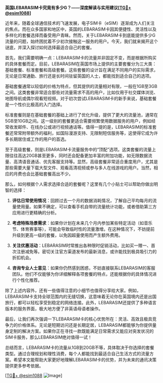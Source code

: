 **英国LEBARASIM卡究竟有多少G？——深度解读与实用建议[[TG💪+ @esim1088](https://t.me/s/esim1088)]**

近年来，随着全球通信技术的飞速发展，电子SIM卡（eSIM）逐渐成为人们关注的焦点。而在众多国家和地区中，英国的LEBARASIM卡因其便捷性、灵活性以及多样化的套餐选择而备受用户青睐。然而，关于LEBARASIM卡到底能提供多少G流量的问题，始终困扰着不少初次接触这一服务的用户。今天，我们就来揭开这个谜底，并深入探讨如何选择最适合自己的套餐。

首先，我们需要明确一点：LEBARASIM卡的流量并非固定不变，而是根据所购买的具体套餐而定。目前，LEBARASIM在英国市场上提供的主要套餐分为三大类：基础套餐、标准套餐和高级套餐。这些套餐的设计旨在满足不同用户的实际需求，无论是日常通勤、旅行还是长时间驻留英国的人士，都能找到适合自己的选项。

基础套餐通常以较低的价格为特点，但其提供的流量相对有限，一般在1GB至3GB之间。这类套餐非常适合那些对流量需求不高的用户，比如仅用于社交媒体浏览、地图导航或偶尔观看短视频。对于初次尝试LEBARASIM卡的新手来说，基础套餐是一个性价比极高的入门选择。

标准套餐则是在基础套餐的基础上进行了优化升级，提供了更大的流量池，通常在5GB至10GB之间。这一级别的套餐更适合需要频繁使用数据服务的用户，例如经常收发邮件、在线办公或进行视频通话等。值得一提的是，LEBARASIM的标准套餐还常常附带额外的福利，如国际漫游支持、无限制短信服务等，这使得它成为许多长期居住或工作的用户的首选。

至于高级套餐，则是LEBARASIM卡流量服务中的“顶配”选项。这类套餐的流量上限往往高达20GB甚至更多，同时还会配备更加丰富的附加功能，如无限数据流量、高清语音通话、优先客服支持等。显然，高级套餐非常适合重度用户，尤其是那些需要大量下载大型文件、观看高清视频或参与多人在线游戏的用户。当然，相应的月费也会比基础套餐高出不少。

那么，如何根据个人需求选择合适的套餐呢？这里有几个小贴士可以帮助你做出明智的选择：

1. **评估日常使用情况**：回顾过去一个月的数据消耗情况，了解自己平均每月的流量使用量。如果不确定，可以查看手机自带的流量统计功能，或者借助第三方应用进行更精确的分析。

2. **考虑特殊场景需求**：如果你计划在未来几个月内参加某些特定活动（如音乐节、体育赛事等），可能会导致临时性的流量激增。在这种情况下，不妨提前升级到更高一级的套餐，以免因超量使用而产生额外费用。

3. **关注优惠活动**：LEBARASIM时常推出各种限时促销活动，比如买一赠一、首次注册减免等。密切关注官方渠道发布的最新消息，或许能找到极具吸引力的折扣机会。

4. **咨询专业人士意见**：如果你仍然感到困惑，不妨直接联系LEBARASIM的客服团队。他们不仅能够为你详细解释各项套餐的特点，还能根据你的具体情况进行个性化推荐。

除了上述内容外，还有一些值得注意的小细节也值得分享给大家。例如，LEBARASIM卡支持全球范围内的无缝切换，这意味着无论你在英国境内还是出国旅行，都可以轻松享受到稳定的网络连接。此外，LEBARASIM还提供了多种语言版本的服务界面，极大地方便了非英语母语者操作。

最后，让我们再次强调一下LEBARASIM卡的核心优势所在：灵活、高效且极具竞争力的价格体系。无论是短期访问还是长期定居，LEBARASIM都能够为你提供量身定制的解决方案。如果你正在寻找一款既能满足日常需求又能应对突发状况的SIM卡服务，那么LEBARASIM绝对值得一试！

总结而言，LEBARASIM卡的流量从1GB到20GB不等，具体取决于你选择的套餐类型。通过合理规划和理性消费，每个人都能找到最适合自己生活方式的流量方案。希望本文能帮助大家更好地理解LEBARASIM卡的优势，并为未来的通讯决策提供更多参考依据。

[[TG💪+ @esim1088](https://t.me/s/esim1088) ![Image](https://i.postimg.cc/4NQfJmqS/Snipaste-2025-05-13-00-14-12.png)]